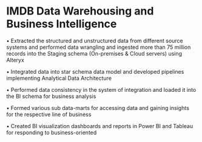 # IMDB Data Warehousing and Business Intelligence

•	Extracted the structured and unstructured data from different source systems and performed data wrangling and ingested more than 75 million records into the Staging schema (On-premises & Cloud servers) using Alteryx

•	Integrated data into star schema data model and developed pipelines implementing Analytical Data Architecture

•	Performed data consistency in the system of integration and loaded it into the BI schema for business analysis

•	Formed various sub data-marts for accessing data and gaining insights for the respective line of business

•	Created BI visualization dashboards and reports in Power BI and Tableau for responding to business-oriented 
